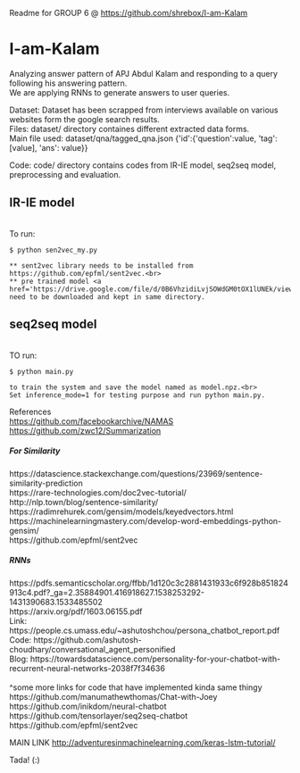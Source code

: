 Readme for GROUP 6 @ https://github.com/shrebox/I-am-Kalam
# I-am-Kalam
Analyzing answer pattern of APJ Abdul Kalam and responding to a query following his answering pattern. <br />
We are applying RNNs to generate answers to user queries. <br/>

Dataset: Dataset has been scrapped from interviews available on various websites form the google search results.<br/>
Files: dataset/ directory containes different extracted data forms.<br/>
Main file used: dataset/qna/tagged_qna.json {'id':{'question':value, 'tag':[value], 'ans': value}}

Code: code/ directory contains codes from IR-IE model, seq2seq model, preprocessing and evaluation.

<h2>IR-IE model</h2> <br>
	To run: 

	$ python sen2vec_my.py

	** sent2vec library needs to be installed from https://github.com/epfml/sent2vec.<br>
	** pre trained model <a href='https://drive.google.com/file/d/0B6VhzidiLvjSOWdGM0tOX1lUNEk/view'>torontobooks_unigrams.bin</a> need to be downloaded and kept in same directory.

<h2>seq2seq model</h2> <br>
	TO run: 

	$ python main.py 
	
	to train the system and save the model named as model.npz.<br>
	Set inference_mode=1 for testing purpose and run python main.py.

References <br />
https://github.com/facebookarchive/NAMAS <br />
https://github.com/zwc12/Summarization <br />
<h5>For Similarity</h5> 
https://datascience.stackexchange.com/questions/23969/sentence-similarity-prediction <br />
https://rare-technologies.com/doc2vec-tutorial/ <br />
http://nlp.town/blog/sentence-similarity/ <br />
https://radimrehurek.com/gensim/models/keyedvectors.html <br />
https://machinelearningmastery.com/develop-word-embeddings-python-gensim/ <br />
https://github.com/epfml/sent2vec <br />

<h5>RNNs</h5>
https://pdfs.semanticscholar.org/ffbb/1d120c3c2881431933c6f928b851824913c4.pdf?_ga=2.35884901.416918627.1538253292-1431390683.1533485502<br />
https://arxiv.org/pdf/1603.06155.pdf <br />
Link: https://people.cs.umass.edu/~ashutoshchou/persona_chatbot_report.pdf <br />
Code: https://github.com/ashutosh-choudhary/conversational_agent_personified<br />
Blog: https://towardsdatascience.com/personality-for-your-chatbot-with-recurrent-neural-networks-2038f7f34636<br />
<br />
^some more links for code that have implemented kinda same thingy<br />
https://github.com/manumathewthomas/Chat-with-Joey<br />
https://github.com/inikdom/neural-chatbot<br />
https://github.com/tensorlayer/seq2seq-chatbot <br>
https://github.com/epfml/sent2vec


MAIN LINK
http://adventuresinmachinelearning.com/keras-lstm-tutorial/

Tada! (:)
